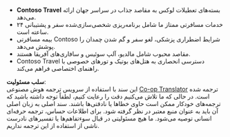 <!--
CO_OP_TRANSLATOR_METADATA:
{
  "original_hash": "19230b908ebd8399888d31de520b1d1e",
  "translation_date": "2025-03-28T09:46:25+00:00",
  "source_file": "05-agentic-rag\\code_samples\\document.md",
  "language_code": "fa"
}
-->
- **Contoso Travel** بسته‌های تعطیلات لوکس به مقاصد جذاب در سراسر جهان ارائه می‌دهد.  
- خدمات مسافرتی ممتاز ما شامل برنامه‌ریزی شخصی‌سازی‌شده سفر و پشتیبانی ۲۴ ساعته است.  
- بیمه مسافرتی Contoso شرایط اضطراری پزشکی، لغو سفر و گم شدن چمدان را پوشش می‌دهد.  
- مقاصد محبوب شامل مالدیو، آلپ سوئیس و سافاری‌های آفریقا هستند.  
- Contoso Travel دسترسی انحصاری به هتل‌های بوتیک و تورهای خصوصی با راهنمای اختصاصی فراهم می‌کند.  

**سلب مسئولیت**:  
این سند با استفاده از سرویس ترجمه هوش مصنوعی [Co-op Translator](https://github.com/Azure/co-op-translator) ترجمه شده است. در حالی که ما تلاش می‌کنیم دقت را رعایت کنیم، لطفاً توجه داشته باشید که ترجمه‌های خودکار ممکن است حاوی خطاها یا نادقتی‌ها باشند. سند اصلی به زبان اصلی آن باید به عنوان منبع معتبر در نظر گرفته شود. برای اطلاعات حساس، ترجمه حرفه‌ای انسانی توصیه می‌شود. ما هیچ مسئولیتی در قبال سوءتفاهم‌ها یا تفسیرهای نادرست ناشی از استفاده از این ترجمه نداریم.